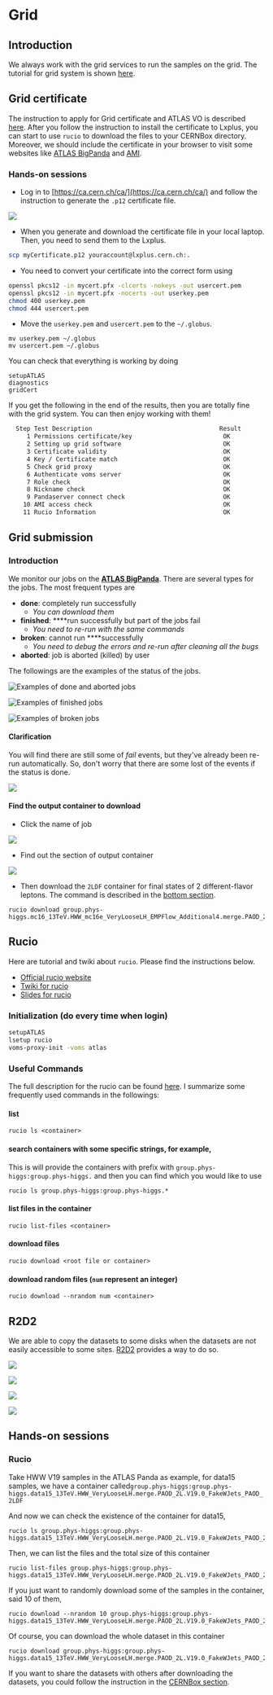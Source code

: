 # Grid

## Introduction

We always work with the grid services to run the samples on the grid. The tutorial for grid system is shown [here](https://indico.cern.ch/event/757797/timetable/?view=standard#b-309103-the-grid-and-getting).

## Grid certificate

The instruction to apply for Grid certificate and ATLAS VO is described [here](https://twiki.cern.ch/twiki/bin/viewauth/AtlasComputing/SoftwareTutorialSoftwareBasics#Grid_Certificates). After you follow the instruction to install the certificate to Lxplus, you can start to use `rucio` to download the files to your CERNBox directory. Moreover, we should include the certificate in your browser to visit some websites like [ATLAS BigPanda](https://bigpanda.cern.ch/) and [AMI](https://ami.in2p3.fr/).

### Hands-on sessions

* Log in to [https://ca.cern.ch/ca/](https://ca.cern.ch/ca/) and follow the instruction to generate the `.p12` certificate file.

![](../.gitbook/assets/ying-mu-kuai-zhao-20190612-xia-wu-2.17.36.png)

* When you generate and download the certificate file in your local laptop. Then, you need to send them to the Lxplus.

```bash
scp myCertificate.p12 youraccount@lxplus.cern.ch:.
```

* You need to convert your certificate into the correct form using

```bash
openssl pkcs12 -in mycert.pfx -clcerts -nokeys -out usercert.pem
openssl pkcs12 -in mycert.pfx -nocerts -out userkey.pem
chmod 400 userkey.pem
chmod 444 usercert.pem
```

* Move the `userkey.pem` and `usercert.pem` to the `~/.globus`.

```text
mv userkey.pem ~/.globus
mv usercert.pem ~/.globus
```

You can check that everything is working by doing

```
setupATLAS
diagnostics
gridCert
```

If you get the following in the end of the results, then you are totally fine with the grid system. You can then enjoy working with them!

```bash
  Step Test Description                                   Result
     1 Permissions certificate/key                         OK
     2 Setting up grid software                            OK
     3 Certificate validity                                OK
     4 Key / Certificate match                             OK
     5 Check grid proxy                                    OK
     6 Authenticate voms server                            OK
     7 Role check                                          OK
     8 Nickname check                                      OK
     9 Pandaserver connect check                           OK
    10 AMI access check                                    OK
    11 Rucio Information                                   OK
```

## Grid submission

### Introduction

We monitor our jobs on the [**ATLAS BigPanda**](https://bigpanda.cern.ch/). There are several types for the jobs. The most frequent types are 

* **done**: completely run successfully
  * _You can download them_ 
* **finished**: ****run successfully but part of the jobs fail
  * _You need to re-run with the same commands_ 
* **broken**: cannot run ****successfully 
  * _You need to debug the errors and re-run after cleaning all the bugs_ 
* **aborted**: job is aborted \(killed\) by user

The followings are the examples of the status of the jobs. 

![Examples of done and aborted jobs](../.gitbook/assets/ying-mu-kuai-zhao-20190612-xia-wu-4.56.49.png)

![Examples of finished jobs](../.gitbook/assets/ying-mu-kuai-zhao-20190612-xia-wu-4.56.59.png)

![Examples of broken jobs](../.gitbook/assets/ying-mu-kuai-zhao-20190612-xia-wu-5.08.31.png)

#### Clarification

You will find there are still some of _fail_ events, but they've already been re-run automatically. So, don't worry that there are some lost of the events if the status is done.

![](../.gitbook/assets/ying-mu-kuai-zhao-20190612-xia-wu-5.12.24.png)

#### Find the output container to download

* Click the name of job

![](../.gitbook/assets/ying-mu-kuai-zhao-20190612-xia-wu-5.11.23%20%281%29.png)

* Find out the section of output container

![](../.gitbook/assets/ying-mu-kuai-zhao-20190612-xia-wu-5.16.27.png)

* Then download the `2LDF` container for final states of 2 different-flavor leptons. The command is described in the [bottom section](grid.md#rucio-1). 

```text
rucio download group.phys-higgs.mc16_13TeV.HWW_mc16e_VeryLooseLH_EMPFlow_Additional4.merge.PAOD_2L.V19.6.1_FakeWJets_PAOD_2LDF/
```

## Rucio

Here are tutorial and twiki about `rucio`. Please find the instructions below.

* [Official rucio website](https://rucio.readthedocs.io/en/latest/)
* [Twiki for rucio](https://twiki.cern.ch/twiki/bin/view/AtlasComputing/SoftwareTutorialGettingDatasets)
* [Slides for rucio](https://indico.cern.ch/event/757797/contributions/3141910/attachments/1735918/2807718/Overview_of_Rucio_-_ATLAS_Software_Tutorial_10_2018.pdf)

### Initialization \(do every time when login\)

```bash
setupATLAS
lsetup rucio
voms-proxy-init -voms atlas
```

### Useful Commands

The full description for the rucio can be found [here](https://rucio.readthedocs.io/en/latest/man/rucio.html). I summarize some frequently used commands in the followings:

#### list

```text
rucio ls <container>
```

#### search containers with some specific strings, for example,

This is will provide the containers with prefix with `group.phys-higgs:group.phys-higgs.` and then you can find which you would like to use 

```text
rucio ls group.phys-higgs:group.phys-higgs.*
```

#### list files in the container

```text
rucio list-files <container>
```

#### download files

```text
rucio download <root file or container>
```

#### download random files \(`num` represent an integer\)

```text
rucio download --nrandom num <container>
```

## R2D2

We are able to copy the datasets to some disks when the datasets are not easily accessible to some sites. [R2D2](https://rucio-ui.cern.ch/r2d2/request) provides a way to do so.

![](../.gitbook/assets/ying-mu-kuai-zhao-20200427-xia-wu-8.15.07.png)

![](../.gitbook/assets/ying-mu-kuai-zhao-20200427-xia-wu-8.15.21.png)

![](../.gitbook/assets/ying-mu-kuai-zhao-20200427-xia-wu-8.15.39.png)

![](../.gitbook/assets/ying-mu-kuai-zhao-20200427-xia-wu-8.15.47.png)

## Hands-on sessions

### Rucio

Take HWW V19 samples in the ATLAS Panda as example, for data15 samples, we have a container called`group.phys-higgs:group.phys-higgs.data15_13TeV.HWW_VeryLooseLH.merge.PAOD_2L.V19.0_FakeWJets_PAOD_2LDF`

And now we can check the existence of the container for data15,

```text
rucio ls group.phys-higgs:group.phys-higgs.data15_13TeV.HWW_VeryLooseLH.merge.PAOD_2L.V19.0_FakeWJets_PAOD_2LDF/
```

Then, we can list the files and the total size of this container

```text
rucio list-files group.phys-higgs:group.phys-higgs.data15_13TeV.HWW_VeryLooseLH.merge.PAOD_2L.V19.0_FakeWJets_PAOD_2LDF
```

If you just want to randomly download some of the samples in the container, said 10 of them, 

```text
rucio download --nrandom 10 group.phys-higgs:group.phys-higgs.data15_13TeV.HWW_VeryLooseLH.merge.PAOD_2L.V19.0_FakeWJets_PAOD_2LDF
```

Of course, you can download the whole dataset in this container

```text
rucio download group.phys-higgs:group.phys-higgs.data15_13TeV.HWW_VeryLooseLH.merge.PAOD_2L.V19.0_FakeWJets_PAOD_2LDF
```

If you want to share the datasets with others after downloading the datasets, you could follow the instruction in the [CERNBox section](cernbox.md#sharing).

